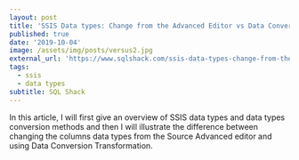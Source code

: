 ```yaml
---
layout: post
title: 'SSIS Data types: Change from the Advanced Editor vs Data Conversion Transformations'
published: true
date: '2019-10-04'
image: /assets/img/posts/versus2.jpg
external_url: 'https://www.sqlshack.com/ssis-data-types-change-from-the-advanced-editor-vs-data-conversion-transformations/'
tags:
  - ssis
  - data types
subtitle: SQL Shack
---
```

In this article, I will first give an overview of SSIS data types and data types conversion methods and then I will illustrate the difference between changing the columns data types from the Source Advanced editor and using Data Conversion Transformation.
